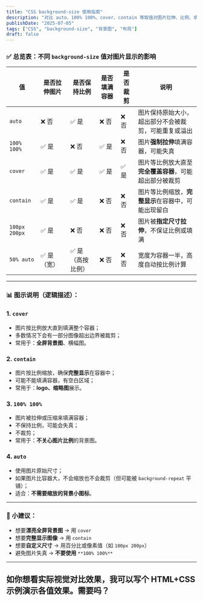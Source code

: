 ```yaml
---
title: "CSS background-size 使用指南"
description: "对比 auto、100% 100%、cover、contain 等取值对图片拉伸、比例、填充与裁剪的影响，并给出常见场景与选择建议。"
publishDate: "2025-07-05"
tags: ["CSS", "background-size", "背景图", "布局"]
draft: false
---
```

### ✅ 总览表：不同 `background-size` 值对图片显示的影响
|值|是否拉伸图片|是否保持比例|是否填满容器|是否裁剪|说明|
|---|---|---|---|---|---|
|`auto`|❌ 否|✅ 是|❌ 否|❌ 否|图片保持原始大小，超出部分不会被裁剪，可能重复或溢出|
|`100% 100%`|✅ 是|❌ 否|✅ 是|❌ 否|图片**强制拉伸**填满容器，可能失真|
|`cover`|✅ 是|✅ 是|✅ 是|✅ 是|图片等比例放大直至**完全覆盖容器**，可能超出部分被裁剪|
|`contain`|✅ 是|✅ 是|❌ 否|❌ 否|图片等比例缩放，**完整显示**在容器中，可能出现留白|
|`100px 200px`|✅ 是|❌ 否|❌ 否|❌ 否|图片被**指定尺寸拉伸**，不保证比例或填满|
|`50% auto`|✅ 是（宽）|✅ 是（高按比例）|❌ 否|❌ 否|宽度为容器一半，高度自动按比例计算|
---
### 📊 图示说明（逻辑描述）：
### 1. `cover`
- 图片按比例放大直到填满整个容器；
- 多数情况下会有一部分图像超出边界被裁剪；
- 常用于：**全屏背景图**、横幅图。
### 2. `contain`
- 图片按比例缩放，确保**完整显示**在容器中；
- 可能不能填满容器，有空白区域；
- 常用于：**logo、缩略图**展示。
### 3. `100% 100%`
- 图片被拉伸或压缩来填满容器；
- 不保持比例，可能会失真；
- 不裁剪；
- 常用于：**不关心图片比例**的背景图。
### 4. `auto`
- 使用图片原始尺寸；
- 如果图片比容器大，不会缩放也不会裁剪（但可能被 `background-repeat` 平铺）；
- 适合：**不需要缩放的背景小图标**。
---
### 📌 小建议：
- 想要**漂亮全屏背景图** → 用 `cover`
- 想要**完整显示图像** → 用 `contain`
- 想要**自定义尺寸** → 用百分比或像素值（如 `100px 200px`）
- 避免图片失真 → **不要使用** `**100% 100%**`
---
如你想看实际视觉对比效果，我可以写个 HTML+CSS 示例演示各值效果。需要吗？
---
